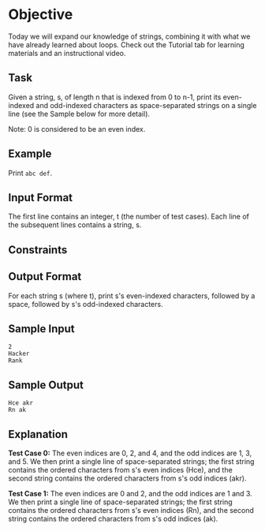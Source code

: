 # Objective
Today we will expand our knowledge of strings, combining it with what we have already learned about loops. Check out the Tutorial tab for learning materials and an instructional video.

## Task
Given a string, s, of length n that is indexed from 0 to n-1, print its even-indexed and odd-indexed characters as space-separated strings on a single line (see the Sample below for more detail).

Note: 0 is considered to be an even index.

## Example
Print `abc def`.

## Input Format
The first line contains an integer, t (the number of test cases). Each line of the subsequent lines contains a string, s.

## Constraints

## Output Format
For each string s (where t), print s's even-indexed characters, followed by a space, followed by s's odd-indexed characters.

## Sample Input
```
2
Hacker
Rank
```

## Sample Output
```
Hce akr
Rn ak
```

## Explanation
**Test Case 0:**
The even indices are 0, 2, and 4, and the odd indices are 1, 3, and 5. We then print a single line of space-separated strings; the first string contains the ordered characters from s's even indices (Hce), and the second string contains the ordered characters from s's odd indices (akr).

**Test Case 1:**
The even indices are 0 and 2, and the odd indices are 1 and 3. We then print a single line of space-separated strings; the first string contains the ordered characters from s's even indices (Rn), and the second string contains the ordered characters from s's odd indices (ak).